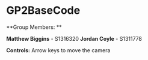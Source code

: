 GP2BaseCode
===========

**Group Members: **

**Matthew Biggins** - S1316320
**Jordan Coyle** - S1311778




**Controls:** Arrow keys to move the camera

